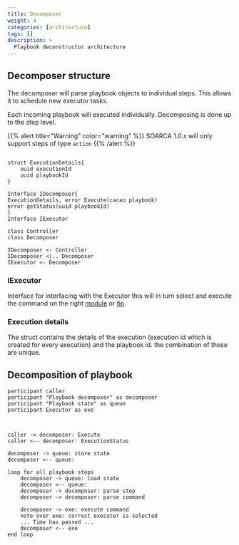 ```yaml
---
title: Decomposer
weight: 4
categories: [architecture]
tags: []
description: >
  Playbook deconstructor architecture
---
```



## Decomposer structure
The decomposer will parse playbook objects to individual steps. This allows it to schedule new executor tasks. 

Each incoming playbook will executed individually. Decomposing is done up to the step level.

{{% alert title="Warning" color="warning" %}}
SOARCA 1.0.x will only support steps of type `action`
{{% /alert %}}

```plantuml

struct ExecutionDetails{
    uuid executionId 
    uuid playbookId
}

Interface IDecomposer{
ExecutionDetails, error Execute(cacao playbook)
error getStatus(uuid playbookId)    
}
Interface IExecutor

class Controller
class Decomposer

IDecomposer <- Controller
IDecomposer <|.. Decomposer
IExecutor <- Decomposer

```

### IExecutor
Interface for interfacing with the Executor this will in turn select and execute the command on the right [module](/docs/core-components/modules) or [fin](/docs/soarca-extentions/).

### Execution details
The struct contains the details of the execution (execution id which is created for every execution) and the playbook id. the combination of these are unique. 

## Decomposition of playbook


```plantuml
participant caller 
participant "Playbook decomposer" as decomposer
participant "Playbook state" as queue
participant Executor as exe



caller -> decomposer: Execute
caller <-- decomposer: ExecutionStatus

decomposer -> queue: store state
decomposer <-- queue:

loop for all playbook steps
    decomposer -> queue: load state
    decomposer <-- queue: 
    decomposer -> decomposer: parse step
    decomposer -> decomposer: parse command
   
    decomposer -> exe: execute command
    note over exe: correct executer is selected
    ... Time has passed ...
    decomposer <-- exe
end loop

```